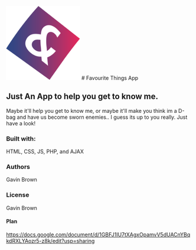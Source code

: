 
<img src="images/SVG/logo.svg" alt="logo" width="200px">
# Favourite Things App

## Just An App to help you get to know me.
Maybe it'll help you get to know me, or maybe it'll make you think im a D-bag and have us become sworn enemies.. I guess its up to you really. Just have a look!

### Built with:
HTML, CSS, JS, PHP, and AJAX 

### Authors
Gavin Brown

### License
Gavin Brown

#### Plan
https://docs.google.com/document/d/1GBFJ1IU7tXAgxOpamvV5dUACnYBqkdRXLYAozr5-z8k/edit?usp=sharing
